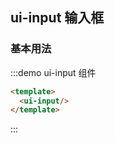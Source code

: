 <script>
export default {
  name: 'UiInput',
  props: {
  }
}
</script>

<style lang="css">
.ui-input__inner {
  border: none;
  border: 1px solid #999;
}
</style>

## ui-input 输入框

### 基本用法

:::demo ui-input 组件

```html
<template>
  <ui-input/>
</template>
```

:::
